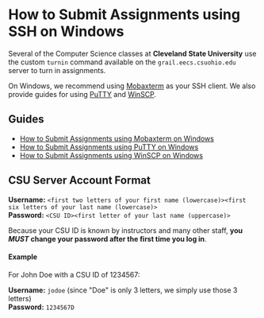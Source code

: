 # How to Submit Assignments using SSH on Windows

Several of the Computer Science classes at **Cleveland State University** use the custom `turnin` command available on the `grail.eecs.csuohio.edu` server to turn in assignments.

On Windows, we recommend using [Mobaxterm](https://mobaxterm.mobatek.net/) as your SSH client. We also provide guides for using [PuTTY](https://www.putty.org/) and [WinSCP](https://winscp.net/eng/index.php).


## Guides

- [How to Submit Assignments using Mobaxterm on Windows](./ch1.3.1-mobaxterm.md)
- [How to Submit Assignments using PuTTY on Windows](./ch1.3.2-putty.md)
- [How to Submit Assignments using WinSCP on Windows](./ch1.3.3-winscp.md)


## CSU Server Account Format

**Username:** `<first two letters of your first name (lowercase)><first six letters of your last name (lowercase)>`
\
**Password:** `<CSU ID><first letter of your last name (uppercase)>`

<div class="warning">

Because your CSU ID is known by instructors and many other staff, **you _MUST_ change your password after the first time you log in**.

</div>

#### Example

For John Doe with a CSU ID of 1234567:

**Username:** `jodoe` (since "Doe" is only 3 letters, we simply use those 3 letters)
\
**Password:** `1234567D`